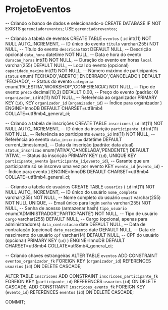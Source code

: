 # ProjetoEventos

-- Criando o banco de dados e selecionando-o
CREATE DATABASE IF NOT EXISTS `gerenciadoreventos`;
USE `gerenciadoreventos`;

-- Criando a tabela de eventos
CREATE TABLE `eventos` (
  `id` int(11) NOT NULL AUTO_INCREMENT, -- ID único do evento
  `titulo` varchar(255) NOT NULL, -- Título do evento
  `descricao` text DEFAULT NULL, -- Descrição opcional
  `data_hora` datetime NOT NULL, -- Data e hora do evento
  `duracao_horas` int(11) NOT NULL, -- Duração do evento em horas
  `local` varchar(255) DEFAULT NULL, -- Local do evento (opcional)
  `capacidade_maxima` int(11) NOT NULL, -- Número máximo de participantes
  `status` enum('FECHADO','ABERTO','ENCERRADO','CANCELADO') DEFAULT 'FECHADO', -- Status do evento
  `categoria` enum('PALESTRA','WORKSHOP','CONFERENCIA') NOT NULL, -- Tipo de evento
  `preco` decimal(10,2) DEFAULT 0.00, -- Preço do evento (padrão: 0)
  `organizador_id` int(11) NOT NULL, -- Referência ao organizador
  PRIMARY KEY (`id`),
  KEY `organizador_id` (`organizador_id`) -- Índice para organizador
) ENGINE=InnoDB DEFAULT CHARSET=utf8mb4 COLLATE=utf8mb4_general_ci;

-- Criando a tabela de inscrições
CREATE TABLE `inscricoes` (
  `id` int(11) NOT NULL AUTO_INCREMENT, -- ID único da inscrição
  `participante_id` int(11) NOT NULL, -- Referência ao participante
  `evento_id` int(11) NOT NULL, -- Referência ao evento
  `data_inscricao` datetime DEFAULT current_timestamp(), -- Data da inscrição (padrão: data atual)
  `status_inscricao` enum('ATIVA','CANCELADA','PENDENTE') DEFAULT 'ATIVA', -- Status da inscrição
  PRIMARY KEY (`id`),
  UNIQUE KEY `participante_evento` (`participante_id`,`evento_id`), -- Garante que um participante só se inscreva uma vez por evento
  KEY `evento_id` (`evento_id`) -- Índice para evento
) ENGINE=InnoDB DEFAULT CHARSET=utf8mb4 COLLATE=utf8mb4_general_ci;

-- Criando a tabela de usuários
CREATE TABLE `usuarios` (
  `id` int(11) NOT NULL AUTO_INCREMENT, -- ID único do usuário
  `nome_completo` varchar(255) NOT NULL, -- Nome completo do usuário
  `email` varchar(255) NOT NULL UNIQUE, -- Email único para login
  `senha` varchar(255) NOT NULL, -- Senha de acesso (armazenar hash)
  `tipo_usuario` enum('ADMINISTRADOR','PARTICIPANTE') NOT NULL, -- Tipo de usuário
  `cargo` varchar(255) DEFAULT NULL, -- Cargo (opcional, apenas para administradores)
  `data_contratacao` date DEFAULT NULL, -- Data de contratação (opcional)
  `data_nascimento` date DEFAULT NULL, -- Data de nascimento do usuário
  `cpf` varchar(14) DEFAULT NULL, -- CPF do usuário (opcional)
  PRIMARY KEY (`id`)
) ENGINE=InnoDB DEFAULT CHARSET=utf8mb4 COLLATE=utf8mb4_general_ci;

-- Criando chaves estrangeiras
ALTER TABLE `eventos`
  ADD CONSTRAINT `eventos_organizador_fk` FOREIGN KEY (`organizador_id`) REFERENCES `usuarios` (`id`) ON DELETE CASCADE;

ALTER TABLE `inscricoes`
  ADD CONSTRAINT `inscricoes_participante_fk` FOREIGN KEY (`participante_id`) REFERENCES `usuarios` (`id`) ON DELETE CASCADE,
  ADD CONSTRAINT `inscricoes_evento_fk` FOREIGN KEY (`evento_id`) REFERENCES `eventos` (`id`) ON DELETE CASCADE;

COMMIT;
